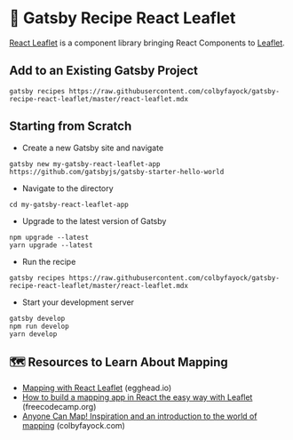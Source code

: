 # 🍃 Gatsby Recipe React Leaflet

[React Leaflet](https://react-leaflet.js.org/) is a component library bringing React Components to [Leaflet](https://leafletjs.com/).

## Add to an Existing Gatsby Project
```
gatsby recipes https://raw.githubusercontent.com/colbyfayock/gatsby-recipe-react-leaflet/master/react-leaflet.mdx
```

## Starting from Scratch

* Create a new Gatsby site and navigate
```
gatsby new my-gatsby-react-leaflet-app https://github.com/gatsbyjs/gatsby-starter-hello-world
```
* Navigate to the directory
```
cd my-gatsby-react-leaflet-app
```
* Upgrade to the latest version of Gatsby
```
npm upgrade --latest
yarn upgrade --latest
```
* Run the recipe
```
gatsby recipes https://raw.githubusercontent.com/colbyfayock/gatsby-recipe-react-leaflet/master/react-leaflet.mdx
```
* Start your development server
```
gatsby develop
npm run develop
yarn develop
```

## 🗺 Resources to Learn About Mapping
* [Mapping with React Leaflet](https://egghead.io/playlists/mapping-with-react-leaflet-e0e0?af=atzgap) (egghead.io)
* [How to build a mapping app in React the easy way with Leaflet](https://www.freecodecamp.org/news/easily-spin-up-a-mapping-app-in-react-with-leaflet/) (freecodecamp.org)
* [Anyone Can Map! Inspiration and an introduction to the world of mapping](https://www.colbyfayock.com/2020/03/anyone-can-map-inspiration-and-an-introduction-to-the-world-of-mapping/) (colbyfayock.com)
